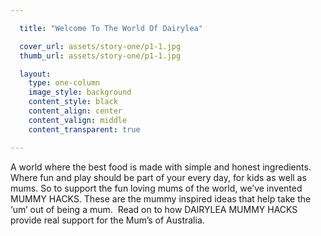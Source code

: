 ```yaml
---

  title: "Welcome To The World Of Dairylea"

  cover_url: assets/story-one/p1-1.jpg
  thumb_url: assets/story-one/p1-1.jpg

  layout:
    type: one-column
    image_style: background
    content_style: black
    content_align: center
    content_valign: middle
    content_transparent: true

---
```


A world where the best food is made with simple and honest ingredients.
Where fun and play should be part of your every day, for kids as well as mums.
So to support the fun loving mums of the world, we’ve invented MUMMY HACKS.
These are the mummy inspired ideas that help take the ‘um’ out of being a mum. 
Read on to how DAIRYLEA MUMMY HACKS provide real support for the Mum’s of Australia.
